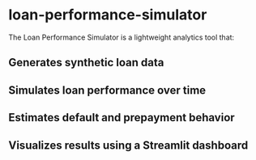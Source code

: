 # loan-performance-simulator

The Loan Performance Simulator is a lightweight analytics tool that:

## Generates synthetic loan data

## Simulates loan performance over time

## Estimates default and prepayment behavior

## Visualizes results using a Streamlit dashboard


